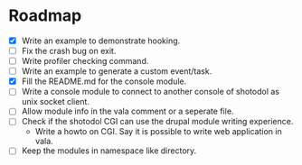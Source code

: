 Roadmap
========

- [x] Write an example to demonstrate hooking.
- [ ] Fix the crash bug on exit.
- [ ] Write profiler checking command.
- [ ] Write an example to generate a custom event/task.
- [x] Fill the README.md for the console module.
- [ ] Write a console module to connect to another console of shotodol as unix socket client.
- [ ] Allow module info in the vala comment or a seperate file.
- [ ] Check if the shotodol CGI can use the drupal module writing experience.
	- Write a howto on CGI. Say it is possible to write web application in vala.
- [ ] Keep the modules in namespace like directory.
